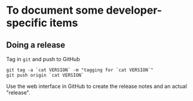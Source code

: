 # To document some developer-specific items

## Doing a release

Tag in `git` and push to GitHub

```shell
git tag -a `cat VERSION` -m "tagging for `cat VERSION`"
git push origin `cat VERSION`
```

Use the web interface in GitHub to create the release notes and an actual "release".
